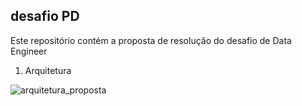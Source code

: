 ## desafio PD

Este repositório contém a proposta de resolução do desafio de Data Engineer


1. Arquitetura

![arquitetura_proposta](https://public-bkt-geral.s3.amazonaws.com/teste.png)